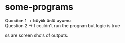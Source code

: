 # some-programs
Question 1 -> büyük ünlü uyumu <br>
Question 2 -> I couldn't run the program but logic is true <br>

ss are screen shots of outputs.
